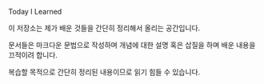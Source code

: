 Today I Learned

이 저장소는 제가 배운 것들을 간단히 정리해서 올리는 공간입니다.

문서들은 마크다운 문법으로 작성하며 개념에 대한 설명 혹은 삽질을 하며 배운 내용을 끄적이려 합니다.

복습할 목적으로 간단히 정리된 내용이므로 읽기 힘들 수 있습니다.
